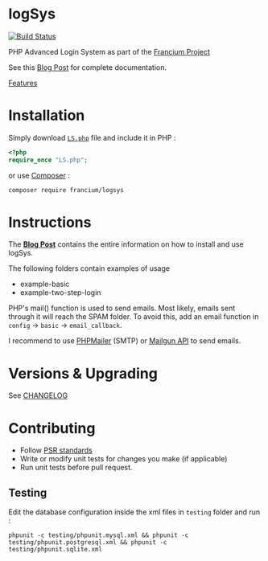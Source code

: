 logSys
======

[![Build Status](https://travis-ci.org/subins2000/logSys.svg?branch=master)](https://travis-ci.org/subins2000/logSys)

PHP Advanced Login System as part of the [Francium Project](http://subinsb.com/the-francium-project)

See this [Blog Post](http://subinsb.com/php-logsys) for complete documentation.

[Features](http://subinsb.com/php-logsys#Features)

Installation
============

Simply download [`LS.php`](https://github.com/subins2000/logSys/blob/master/src/Fr/LS.php) file and include it in PHP :

```php
<?php
require_once "LS.php";
```

or use [Composer](http://getcomposer.org) :

```bash
composer require francium/logsys
```

Instructions
============

The **[Blog Post](http://subinsb.com/php-logsys)** contains the entire information on how to install and use logSys.

The following folders contain examples of usage
* example-basic
* example-two-step-login

PHP's mail() function is used to send emails. Most likely, emails sent through it will reach the SPAM folder. To avoid this, add an email function in `config` -> `basic` -> `email_callback`.

I recommend to use [PHPMailer](https://github.com/PHPMailer/PHPMailer/) (SMTP) or [Mailgun API](https://mailgun.com) to send emails.

Versions & Upgrading
====================

See [CHANGELOG](https://github.com/subins2000/logSys/blob/master/CHANGELOG.md)

Contributing
============

* Follow [PSR standards](http://www.php-fig.org/psr)
* Write or modify unit tests for changes you make (if applicable)
* Run unit tests before pull request.

## Testing

Edit the database configuration inside the xml files in `testing` folder and run :

```
phpunit -c testing/phpunit.mysql.xml && phpunit -c testing/phpunit.postgresql.xml && phpunit -c testing/phpunit.sqlite.xml
```
